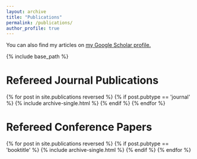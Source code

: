```yaml
---
layout: archive
title: "Publications"
permalink: /publications/
author_profile: true
---
```


You can also find my articles on <u><a href="{{site.author.googlescholar}}">my Google Scholar profile</a>.</u>


{% include base_path %}


Refereed Journal Publications
===

{% for post in site.publications reversed %}
  {% if post.pubtype == 'journal' %}
      {% include archive-single.html %}
  {% endif %}
{% endfor %}


Refereed Conference Papers
===

{% for post in site.publications reversed %}
  {% if post.pubtype == 'booktitle' %}
      {% include archive-single.html %}
  {% endif %}
{% endfor %}

